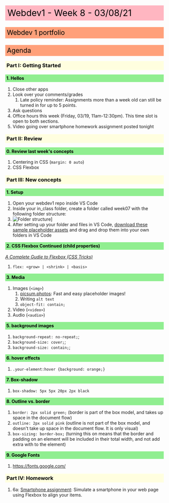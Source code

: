 <style>
    h1,h2,h3,h4,h5,h6 {color: black; padding: .25em; margin-bottom: .5em; margin-top: 1em; font-weight: bold;}
    h1 {background: lightpink; font-weight: 400;}
    h2 {background: lightsalmon; margin-bottom: .75em; font-weight: 400;}
    h3 {background: lightyellow;}
    h4 {background: lightgreen;}
    h5 {background: lightblue;}
    h6 {background: plum;}
    img {max-width: 200px;}
</style>

# Webdev1 - Week 8 - 03/08/21
## Webdev 1 portfolio

## Agenda
### Part I: Getting Started
#### 1. Hellos
   1. Close other apps
   2. Look over your comments/grades
      1. Late policy reminder: Assignments more than a week old can still be turned in for up to 5 points.
   3. Ask questions
   4. Office hours this week (Friday, 03/19, 11am-12:30pm). This time slot is open to both sections.
   5. Video going over smartphone homework assignment posted tonight


### Part II: Review
#### 0. Review last week's concepts
  1. Centering in CSS (`margin: 0 auto`)
  2. CSS Flexbox

### Part III: New concepts
#### 1. Setup
   1. Open your webdev1 repo inside VS Code
   2. Inside your in_class folder, create a folder called week07 with the following folder structure:
   3. ![Folder structure](images/folder_structure.png)]
   4. After setting up your folder and files in VS Code, [download these sample placeholder assets](doug_assets.zip) and drag and drop them into your own folders in VS Code
 
#### 2. CSS Flexbox Continued (child properties)
*[A Complete Gudie to Flexbox (CSS Tricks)](https://css-tricks.com/snippets/css/a-guide-to-flexbox/)*
   1. `flex: <grow> | <shrink> | <basis>`

#### 3. Media
   1. Images (`<img>`)
      1. [picsum.photos](https://picsum.photos/): Fast and easy placeholder images!
      2. Writing `alt text`
      3. `object-fit: contain;`
   2. Video (`<video>`)
   3. Audio (`<audio>`)

#### 5. background images
   1. `background-repeat: no-repeat;`;
   2. `background-size: cover;`;
   3. `background-size: contain;`;

#### 6. hover effects
   1. `.your-element:hover {background: orange;}`

#### 7. Box-shadow
   1. `box-shadow: 5px 5px 20px 2px black`

#### 8. Outline vs. border
   1. `border: 2px solid green;` (border is part of the box model, and takes up space in the document flow)
   2. `outline: 2px solid pink` (outline is not part of the box model, and doesn't take up space in the document flow. It is only visual)
   3. `box-sizing: border-box;` (turning this on means that the border and padding on an element will be included in their total width, and not add extra with to the element)

#### 9. Google Fonts
   1. https://fonts.google.com/

### Part IV: Homework
   1. 6a: [Smartphone assignment](assignment06): Simulate a smartphone in your web page using Flexbox to align your items.
    